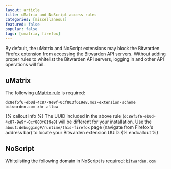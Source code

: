 ```yaml
---
layout: article
title: uMatrix and NoScript access rules
categories: [miscellaneous]
featured: false
popular: false
tags: [umatrix, firefox]
---
```


By default, the uMatrix and NoScript extensions may block the Bitwarden Firefox extension from accessing the Bitwarden API servers. Without adding proper rules to whitelist the Bitwarden API servers, logging in and other API operations will fail.

## uMatrix

The following [uMatrix rule](https://github.com/gorhill/uMatrix/wiki/Rules-syntax) is required:

```
dc8ef5f6-eb0d-4c87-9e9f-0cf803f619e8.moz-extension-scheme bitwarden.com xhr allow
```

{% callout info %}
The UUID included in the above rule (`dc8ef5f6-eb0d-4c87-9e9f-0cf803f619e8`) will be different for your installation.
Use the `about:debugging#/runtime/this-firefox` page (navigate from Firefox's address bar) to locate your Bitwarden extension UUID.
{% endcallout %}

## NoScript

Whitelisting the following domain in NoScript is required: `bitwarden.com`
